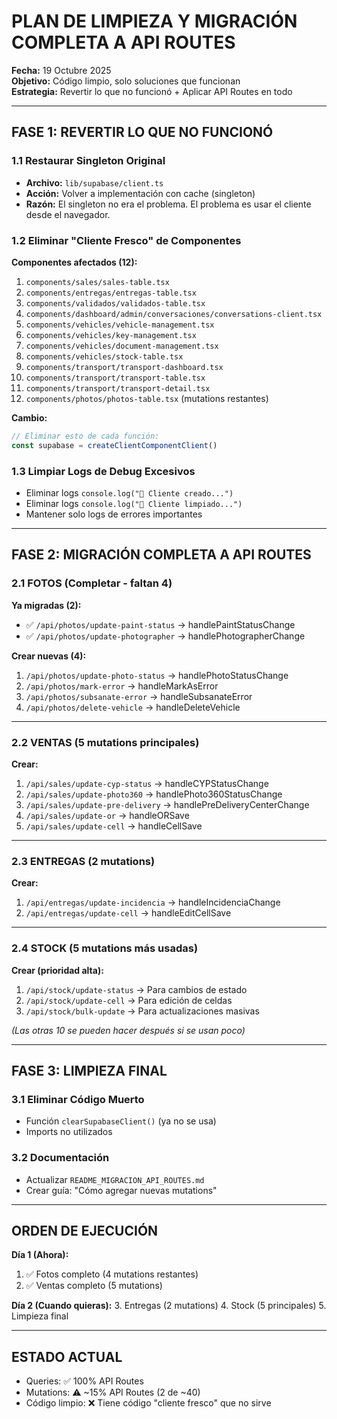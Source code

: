 # PLAN DE LIMPIEZA Y MIGRACIÓN COMPLETA A API ROUTES

**Fecha:** 19 Octubre 2025  
**Objetivo:** Código limpio, solo soluciones que funcionan  
**Estrategia:** Revertir lo que no funcionó + Aplicar API Routes en todo

---

## FASE 1: REVERTIR LO QUE NO FUNCIONÓ

### 1.1 Restaurar Singleton Original
- **Archivo:** `lib/supabase/client.ts`
- **Acción:** Volver a implementación con cache (singleton)
- **Razón:** El singleton no era el problema. El problema es usar el cliente desde el navegador.

### 1.2 Eliminar "Cliente Fresco" de Componentes
**Componentes afectados (12):**
1. `components/sales/sales-table.tsx`
2. `components/entregas/entregas-table.tsx`
3. `components/validados/validados-table.tsx`
4. `components/dashboard/admin/conversaciones/conversations-client.tsx`
5. `components/vehicles/vehicle-management.tsx`
6. `components/vehicles/key-management.tsx`
7. `components/vehicles/document-management.tsx`
8. `components/vehicles/stock-table.tsx`
9. `components/transport/transport-dashboard.tsx`
10. `components/transport/transport-table.tsx`
11. `components/transport/transport-detail.tsx`
12. `components/photos/photos-table.tsx` (mutations restantes)

**Cambio:**
```typescript
// Eliminar esto de cada función:
const supabase = createClientComponentClient()
```

### 1.3 Limpiar Logs de Debug Excesivos
- Eliminar logs `console.log("🔧 Cliente creado...")`
- Eliminar logs `console.log("🧹 Cliente limpiado...")`
- Mantener solo logs de errores importantes

---

## FASE 2: MIGRACIÓN COMPLETA A API ROUTES

### 2.1 FOTOS (Completar - faltan 4)

**Ya migradas (2):**
- ✅ `/api/photos/update-paint-status` → handlePaintStatusChange
- ✅ `/api/photos/update-photographer` → handlePhotographerChange

**Crear nuevas (4):**
1. `/api/photos/update-photo-status` → handlePhotoStatusChange
2. `/api/photos/mark-error` → handleMarkAsError
3. `/api/photos/subsanate-error` → handleSubsanateError
4. `/api/photos/delete-vehicle` → handleDeleteVehicle

---

### 2.2 VENTAS (5 mutations principales)

**Crear:**
1. `/api/sales/update-cyp-status` → handleCYPStatusChange
2. `/api/sales/update-photo360` → handlePhoto360StatusChange
3. `/api/sales/update-pre-delivery` → handlePreDeliveryCenterChange
4. `/api/sales/update-or` → handleORSave
5. `/api/sales/update-cell` → handleCellSave

---

### 2.3 ENTREGAS (2 mutations)

**Crear:**
1. `/api/entregas/update-incidencia` → handleIncidenciaChange
2. `/api/entregas/update-cell` → handleEditCellSave

---

### 2.4 STOCK (5 mutations más usadas)

**Crear (prioridad alta):**
1. `/api/stock/update-status` → Para cambios de estado
2. `/api/stock/update-cell` → Para edición de celdas
3. `/api/stock/bulk-update` → Para actualizaciones masivas

*(Las otras 10 se pueden hacer después si se usan poco)*

---

## FASE 3: LIMPIEZA FINAL

### 3.1 Eliminar Código Muerto
- Función `clearSupabaseClient()` (ya no se usa)
- Imports no utilizados

### 3.2 Documentación
- Actualizar `README_MIGRACION_API_ROUTES.md`
- Crear guía: "Cómo agregar nuevas mutations"

---

## ORDEN DE EJECUCIÓN

**Día 1 (Ahora):**
1. ✅ Fotos completo (4 mutations restantes)
2. ✅ Ventas completo (5 mutations)

**Día 2 (Cuando quieras):**
3. Entregas (2 mutations)
4. Stock (5 principales)
5. Limpieza final

---

## ESTADO ACTUAL

- Queries: ✅ 100% API Routes
- Mutations: ⚠️ ~15% API Routes (2 de ~40)
- Código limpio: ❌ Tiene código "cliente fresco" que no sirve


